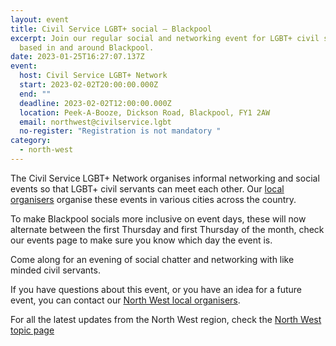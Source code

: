 ```yaml
---
layout: event
title: Civil Service LGBT+ social – Blackpool
excerpt: Join our regular social and networking event for LGBT+ civil servants
  based in and around Blackpool.
date: 2023-01-25T16:27:07.137Z
event:
  host: Civil Service LGBT+ Network
  start: 2023-02-02T20:00:00.000Z
  end: ""
  deadline: 2023-02-02T12:00:00.000Z
  location: Peek-A-Booze, Dickson Road, Blackpool, FY1 2AW
  email: northwest@civilservice.lgbt
  no-register: "Registration is not mandatory "
category:
  - north-west
---
```

The Civil Service LGBT+ Network organises informal networking and social events so that LGBT+ civil servants can meet each other. Our [local organisers](/team) organise these events in various cities across the country.

T﻿o make Blackpool socials more inclusive on event days, these will now alternate between the first Thursday and first Thursday of the month, check our events page to make sure you know which day the event is.

C﻿ome along for an evening of social chatter and networking with like minded civil servants. 

If you have questions about this event, or you have an idea for a future event, you can contact our [North West local organisers](mailto:northwest@civilservice.lgbt).

For all the latest updates from the North West region, check the [North West topic page](/topic/north-west)